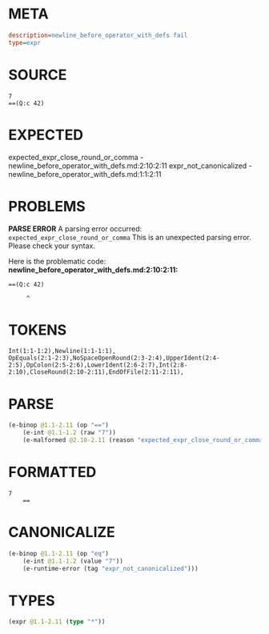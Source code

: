 # META
~~~ini
description=newline_before_operator_with_defs fail
type=expr
~~~
# SOURCE
~~~roc
7
==(Q:c 42)
~~~
# EXPECTED
expected_expr_close_round_or_comma - newline_before_operator_with_defs.md:2:10:2:11
expr_not_canonicalized - newline_before_operator_with_defs.md:1:1:2:11
# PROBLEMS
**PARSE ERROR**
A parsing error occurred: `expected_expr_close_round_or_comma`
This is an unexpected parsing error. Please check your syntax.

Here is the problematic code:
**newline_before_operator_with_defs.md:2:10:2:11:**
```roc
==(Q:c 42)
```
         ^


# TOKENS
~~~zig
Int(1:1-1:2),Newline(1:1-1:1),
OpEquals(2:1-2:3),NoSpaceOpenRound(2:3-2:4),UpperIdent(2:4-2:5),OpColon(2:5-2:6),LowerIdent(2:6-2:7),Int(2:8-2:10),CloseRound(2:10-2:11),EndOfFile(2:11-2:11),
~~~
# PARSE
~~~clojure
(e-binop @1.1-2.11 (op "==")
	(e-int @1.1-1.2 (raw "7"))
	(e-malformed @2.10-2.11 (reason "expected_expr_close_round_or_comma")))
~~~
# FORMATTED
~~~roc
7
	== 
~~~
# CANONICALIZE
~~~clojure
(e-binop @1.1-2.11 (op "eq")
	(e-int @1.1-1.2 (value "7"))
	(e-runtime-error (tag "expr_not_canonicalized")))
~~~
# TYPES
~~~clojure
(expr @1.1-2.11 (type "*"))
~~~
